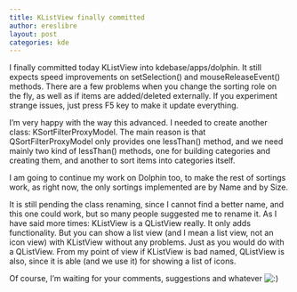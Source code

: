 ```yaml
---
title: KListView finally committed
author: ereslibre
layout: post
categories: kde
---
```

I finally committed today KListView into kdebase/apps/dolphin. It still expects speed improvements on setSelection() and mouseReleaseEvent() methods. There are a few problems when you change the sorting role on the fly, as well as if items are added/deleted externally. If you experiment strange issues, just press F5 key to make it update everything.

I’m very happy with the way this advanced. I needed to create another class: KSortFilterProxyModel. The main reason is that QSortFilterProxyModel only provides one lessThan() method, and we need mainly two kind of lessThan() methods, one for building categories and creating them, and another to sort items into categories itself.

I am going to continue my work on Dolphin too, to make the rest of sortings work, as right now, the only sortings implemented are by Name and by Size.

It is still pending the class renaming, since I cannot find a better name, and this one could work, but so many people suggested me to rename it. As I have said more times: KListView is a QListView really. It only adds functionality. But you can show a list view (and I mean a list view, not an icon view) with KListView without any problems. Just as you would do with a QListView. From my point of view if KListView is bad named, QListView is also, since it is able (and we use it) for showing a list of icons.

Of course, I’m waiting for your comments, suggestions and whatever ![:)][1] 

 [1]: http://blog.ereslibre.es/wp-includes/images/smilies/icon_smile.gif
